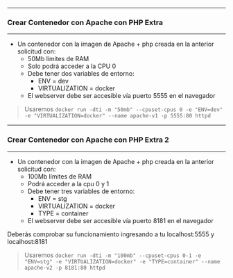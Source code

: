 --------------------------------------------------------------------------

### Crear Contenedor con Apache con PHP Extra

--------------------------------------------------------------------------

- Un contenedor con la imagen de Apache + php creada en la anterior solicitud con:
  * 50Mb límites de RAM
  * Solo podrá acceder a la CPU 0
   * Debe tener dos variables de entorno:
      * ENV = dev
      * VIRTUALIZATION = docker
  * El webserver debe ser accesible vía puerto 5555 en el navegador

> Usaremos `docker run -dti -m "50mb" --cpuset-cpus 0 -e "ENV=dev" -e "VIRTUALIZATION=docker" --name apache-v1 -p 5555:80 httpd`

--------------------------------------------------------------------------

### Crear Contenedor con Apache con PHP Extra 2

--------------------------------------------------------------------------

- Un contenedor con la imagen de Apache + php creada en la anterior solicitud con:
  * 100Mb límites de RAM
  * Podrá acceder a la cpu 0 y 1
   * Debe tener tres variables de entorno:
      * ENV = stg
      * VIRTUALIZATION = docker
      * TYPE = container
  * El webserver debe ser accesible vía puerto 8181 en el navegador

Deberás comprobar su funcionamiento ingresando a tu localhost:5555 y localhost:8181

> Usaremos `docker run -dti -m "100mb" --cpuset-cpus 0-1 -e "ENV=stg" -e "VIRTUALIZATION=docker" -e "TYPE=container" --name apache-v2 -p 8181:80 httpd`
